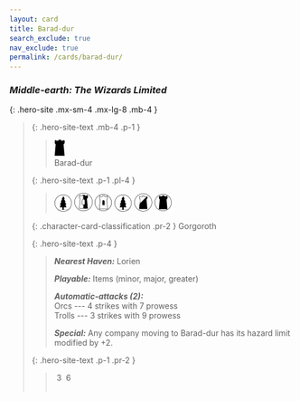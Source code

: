```yaml
---
layout: card
title: Barad-dur
search_exclude: true
nav_exclude: true
permalink: /cards/barad-dur/
---
```


### _Middle-earth: The Wizards Limited_

{: .hero-site .mx-sm-4 .mx-lg-8 .mb-4 }
> {: .hero-site-text .mb-4 .p-1 }
> > <div class="card-mp"><img src="/assets/images/dark-hold.svg"></div>
> > <div class="character-card-name">Barad-dur</div>
> 
> {: .hero-site-text .p-1 .pl-4 }
> > ![](/assets/images/wilderness.svg) ![](/assets/images/border-land.svg) ![](/assets/images/free-domain.svg) ![](/assets/images/wilderness.svg) ![](/assets/images/shadow-land.svg) ![](/assets/images/dark-domain.svg)
> 
> {: .character-card-classification .pr-2 }
> Gorgoroth
> 
> {: .hero-site-text .p-4 }
> > _**Nearest Haven:**_ Lorien
> > 
> > _**Playable:**_ Items (minor, major, greater)
> > 
> > _**Automatic-attacks (2):**_  
> > Orcs --- 4 strikes with 7 prowess  
> > Trolls --- 3 strikes with 9 prowess
> > 
> > _**Special:**_ Any company moving to Barad-dur has its hazard limit modified by +2.
> 
> {: .hero-site-text .p-1 .pr-2 }
> > <div class="hero-site-draw"><span class="hero-you-draw">&nbsp;3&nbsp;</span><span class="hero-opp-draw">&nbsp;6&nbsp;</span></div>
> > <div class="card-corruption">&nbsp;</div>
